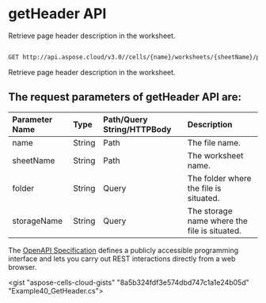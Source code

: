 # **getHeader API**

Retrieve page header description in the worksheet. 

```bash

GET http://api.aspose.cloud/v3.0//cells/{name}/worksheets/{sheetName}/pagesetup/header

```
Retrieve page header description in the worksheet.

## The request parameters of **getHeader** API are: 

| Parameter Name | Type | Path/Query String/HTTPBody | Description | 
| :- | :- | :- |:- | 
|name|String|Path|The file name.|
|sheetName|String|Path|The worksheet name.|
|folder|String|Query|The folder where the file is situated.|
|storageName|String|Query|The storage name where the file is situated.|


The [OpenAPI Specification](https://reference.aspose.cloud/cells/#/PageSetupController/GetHeader) defines a publicly accessible programming interface and lets you carry out REST interactions directly from a web browser.

<gist "aspose-cells-cloud-gists" "8a5b324fdf3e574dbd747c1a1e24b05d" "Example40_GetHeader.cs">

